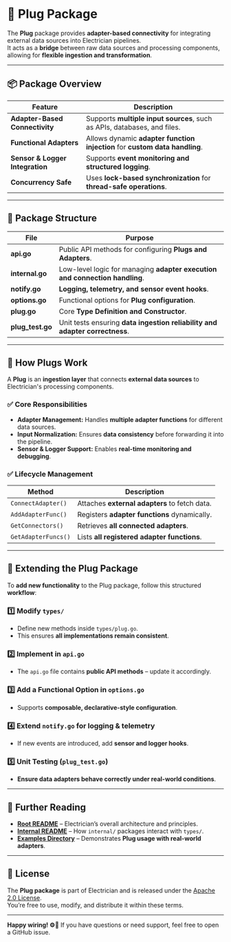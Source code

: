 # 🔌 Plug Package

The **Plug** package provides **adapter-based connectivity** for integrating external data sources into Electrician pipelines.  
It acts as a **bridge** between raw data sources and processing components, allowing for **flexible ingestion and transformation**.

---

## 📦 Package Overview

| Feature                         | Description                                                                 |
| ------------------------------- | --------------------------------------------------------------------------- |
| **Adapter-Based Connectivity**  | Supports **multiple input sources**, such as APIs, databases, and files.    |
| **Functional Adapters**         | Allows dynamic **adapter function injection** for **custom data handling**. |
| **Sensor & Logger Integration** | Supports **event monitoring and structured logging**.                       |
| **Concurrency Safe**            | Uses **lock-based synchronization** for **thread-safe operations**.         |

---

## 📂 Package Structure

| File             | Purpose                                                                     |
| ---------------- | --------------------------------------------------------------------------- |
| **api.go**       | Public API methods for configuring **Plugs and Adapters**.                  |
| **internal.go**  | Low-level logic for managing **adapter execution and connection handling**. |
| **notify.go**    | **Logging, telemetry, and sensor event hooks**.                             |
| **options.go**   | Functional options for **Plug configuration**.                              |
| **plug.go**      | Core **Type Definition and Constructor**.                                   |
| **plug_test.go** | Unit tests ensuring **data ingestion reliability and adapter correctness**. |

---

## 🔧 How Plugs Work

A **Plug** is an **ingestion layer** that connects **external data sources** to Electrician's processing components.

### ✅ **Core Responsibilities**

- **Adapter Management:** Handles **multiple adapter functions** for different data sources.
- **Input Normalization:** Ensures **data consistency** before forwarding it into the pipeline.
- **Sensor & Logger Support:** Enables **real-time monitoring and debugging**.

### ✅ **Lifecycle Management**

| Method              | Description                                   |
| ------------------- | --------------------------------------------- |
| `ConnectAdapter()`  | Attaches **external adapters** to fetch data. |
| `AddAdapterFunc()`  | Registers **adapter functions** dynamically.  |
| `GetConnectors()`   | Retrieves **all connected adapters**.         |
| `GetAdapterFuncs()` | Lists **all registered adapter functions**.   |

---

## 🔧 Extending the Plug Package

To **add new functionality** to the Plug package, follow this structured **workflow**:

### 1️⃣ Modify `types/`

- Define new methods inside `types/plug.go`.
- This ensures **all implementations remain consistent**.

### 2️⃣ Implement in `api.go`

- The `api.go` file contains **public API methods** – update it accordingly.

### 3️⃣ Add a Functional Option in `options.go`

- Supports **composable, declarative-style configuration**.

### 4️⃣ Extend `notify.go` for logging & telemetry

- If new events are introduced, add **sensor and logger hooks**.

### 5️⃣ Unit Testing (`plug_test.go`)

- **Ensure data adapters behave correctly under real-world conditions**.

---

## 📖 Further Reading

- **[Root README](../../../README.md)** – Electrician’s overall architecture and principles.
- **[Internal README](../README.MD)** – How `internal/` packages interact with `types/`.
- **[Examples Directory](../../../example/plug_example/)** – Demonstrates **Plug usage with real-world adapters**.

---

## 📝 License

The **Plug package** is part of Electrician and is released under the [Apache 2.0 License](../../../LICENSE).  
You’re free to use, modify, and distribute it within these terms.

---

**Happy wiring! ⚙️🚀** If you have questions or need support, feel free to open a GitHub issue.

